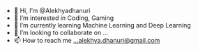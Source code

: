 - 👋 Hi, I’m @Alekhyadhanuri
- 👀 I’m interested in Coding, Gaming
- 🌱 I’m currently learning Machine Learning and Deep Learning
- 💞️ I’m looking to collaborate on ...
- 📫 How to reach me ...alekhya.dhanuri@gmail.com

<!---
Alekhyadhanuri/Alekhyadhanuri is a ✨ special ✨ repository because its `README.md` (this file) appears on your GitHub profile.
You can click the Preview link to take a look at your changes.
--->
